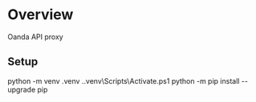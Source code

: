 # Overview

Oanda API proxy

## Setup

python -m venv .venv
.\.venv\Scripts\Activate.ps1
python -m pip install --upgrade pip